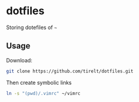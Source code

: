 # dotfiles 

Storing dotefiles of `~`

## Usage

Download:
```bash
git clone https://github.com/tirelt/dotfiles.git
```
Then create symbolic links

```bash
ln -s "(pwd)/.vimrc" ~/vimrc
```

